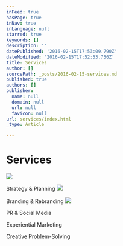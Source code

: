 ```yaml
---
inFeed: true
hasPage: true
inNav: true
inLanguage: null
starred: true
keywords: []
description: ''
datePublished: '2016-02-15T17:53:09.790Z'
dateModified: '2016-02-15T17:52:53.756Z'
title: Services
author: []
sourcePath: _posts/2016-02-15-services.md
published: true
authors: []
publisher:
  name: null
  domain: null
  url: null
  favicon: null
url: services/index.html
_type: Article

---
```

# Services
![](https://the-grid-user-content.s3-us-west-2.amazonaws.com/0ae75cd9-2506-4950-ab19-e7da198156ae.jpg)

Strategy & Planning
![](https://the-grid-user-content.s3-us-west-2.amazonaws.com/afb7a7f1-3266-4959-95cd-11093dcc8212.jpg)

Branding & Rebranding
![](https://the-grid-user-content.s3-us-west-2.amazonaws.com/050fe5cb-e312-45d9-8dc8-c89d63b8c0a1.jpg)

PR & Social Media

Experiential Marketing

Creative Problem-Solving